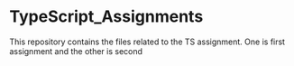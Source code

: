 # TypeScript_Assignments
This repository contains the files related to the TS assignment. One is first assignment and the other is second

